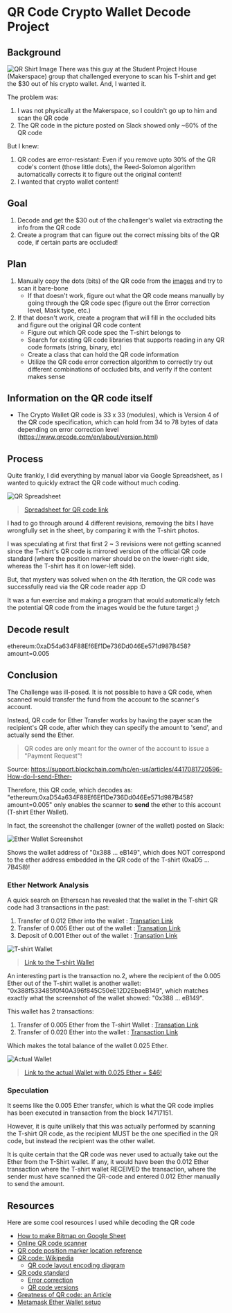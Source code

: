 # QR Code Crypto Wallet Decode Project

## Background
![QR Shirt Image](./QR_shirt_images/QR_Crypto_Slack_original.jpg)
There was this guy at the Student Project House (Makerspace) group that challenged everyone to scan his T-shirt and get the $30 out of his crypto wallet. And, I wanted it.

The problem was:
1. I was not physically at the Makerspace, so I couldn't go up to him and scan the QR code
2. The QR code in the picture posted on Slack showed only ~60% of the QR code

But I knew:
1. QR codes are error-resistant: Even if you remove upto 30% of the QR code's content (those little dots), the Reed-Solomon algorithm automatically corrects it to figure out the original content!
2. I wanted that crypto wallet content!

## Goal
1. Decode and get the $30 out of the challenger's wallet via extracting the info from the QR code
2. Create a program that can figure out the correct missing bits of the QR code, if certain parts are occluded!

## Plan
1. Manually copy the dots (bits) of the QR code from the [images](./QR_shirt_images/) and try to scan it bare-bone
   - If that doesn't work, figure out what the QR code means manually by going through the QR code spec (figure out the Error correction level, Mask type, etc.)
2. If that doesn't work, create a program that will fill in the occluded bits and figure out the original QR code content
   - Figure out which QR code spec the T-shirt belongs to
   - Search for existing QR code libraries that supports reading in any QR code formats (string, binary, etc)
   - Create a class that can hold the QR code information
   - Utilize the QR code error correction algorithm to correctly try out different combinations of occluded bits, and verify if the content makes sense

## Information on the QR code itself
- The Crypto Wallet QR code is 33 x 33 (modules), which is Version 4 of the QR code specification, which can hold from 34 to 78 bytes of data depending on error correction level (https://www.qrcode.com/en/about/version.html)

## Process
Quite frankly, I did everything by manual labor via Google Spreadsheet, as I wanted to quickly extract the QR code without much coding.

![QR Spreadsheet](./QR_decoded/QR_Spreadsheet.JPG)

> [Spreadsheet for QR code link](https://docs.google.com/spreadsheets/d/1ruCe0SqqNNKI6sTPTMH9qu8bGK3hJwg5jye8mQJVXVs/edit?usp=sharing)

I had to go through around 4 different revisions, removing the bits I have wrongfully set in the sheet, by comparing it with the T-shirt photos.

I was speculating at first that first 2 ~ 3 revisions were not getting scanned since the T-shirt's QR code is mirrored version of the official QR code standard (where the position marker should be on the lower-right side, whereas the T-shirt has it on lower-left side).

But, that mystery was solved when on the 4th Iteration, the QR code was successfully read via the QR code reader app :D

It was a fun exercise and making a program that would automatically fetch the potential QR code from the images would be the future target ;)

## Decode result
ethereum:0xaD54a634F88Ef6Ef1De736Dd046Ee571d987B458?amount=0.005

## Conclusion
The Challenge was ill-posed. It is not possible to have a QR code, when scanned would transfer the fund from the account to the scanner's account.

Instead, QR code for Ether Transfer works by having the payer scan the recipient's QR code, after which they can specify the amount to 'send', and actually send the Ether.

> QR codes are only meant for the owner of the account to issue a "Payment Request"!

Source: https://support.blockchain.com/hc/en-us/articles/4417081720596-How-do-I-send-Ether-

Therefore, this QR code, which decodes as: "ethereum:0xaD54a634F88Ef6Ef1De736Dd046Ee571d987B458?amount=0.005" only enables the scanner to **send** the ether to this account (T-shirt Ether Wallet).

In fact, the screenshot the challenger (owner of the wallet) posted on Slack:

![Ether Wallet Screenshot](./Ether_Wallet_images/Ether_Wallet_Screenshot.png)

Shows the wallet address of "0x388 ... eB149", which does NOT correspond to the ether address embedded in the QR code of the T-shirt (0xaD5 ... 7B458)!

### Ether Network Analysis
A quick search on Etherscan has revealed that the wallet in the T-shirt QR code had 3 transactions in the past:

1. Transfer of 0.012 Ether into the wallet : [Transation Link](https://etherscan.io/tx/0xf37908a5b77a1a95e9ee048e8f2f0dd6746f5947eb8908b50863ae665d72f1ba)
2. Transfer of 0.005 Ether out of the wallet : [Transation Link](https://etherscan.io/tx/0xf93aec8ba4b4cb776ff2d32461c41f7206b450b3e349692ec422a62d5357ab3f)
3. Deposit of 0.001 Ether out of the wallet : [Transation Link](https://etherscan.io/tx/0x25042547b64638ca22de118545c3f057507cb1c00515193e931364ceeae8158d)

![T-shirt Wallet](./Ether_Wallet_images/T-shirt_Wallet.JPG)

> [Link to the T-shirt Wallet](https://etherscan.io/address/0xaD54a634F88Ef6Ef1De736Dd046Ee571d987B458)

An interesting part is the transaction no.2, where the recipient of the 0.005 Ether out of the T-shirt wallet is another wallet: "0x388f533485f0f40A396f845C50eE12D2EbaeB149", which matches exactly what the screenshot of the wallet showed: "0x388 ... eB149".

This wallet has 2 transactions:
1. Transfer of 0.005 Ether from the T-shirt Wallet : [Transation Link](https://etherscan.io/tx/0xf93aec8ba4b4cb776ff2d32461c41f7206b450b3e349692ec422a62d5357ab3f)
2. Transfer of 0.020 Ether into the wallet : [Transaction Link](https://etherscan.io/tx/0xf2a5d82784834295e628a2975579cd61b45044e9815e91c66a9b51b8fff1f533)

Which makes the total balance of the wallet 0.025 Ether.

![Actual Wallet](./Ether_Wallet_images/Real_Wallet.JPG)

> [Link to the actual Wallet with 0.025 Ether = $46!](https://etherscan.io/address/0x388f533485f0f40a396f845c50ee12d2ebaeb149)

### Speculation
It seems like the 0.005 Ether transfer, which is what the QR code implies has been executed in transaction from the block 14717151.

However, it is quite unlikely that this was actually performed by scanning the T-shirt QR code, as the recipient MUST be the one specified in the QR code, but instead the recipient was the other wallet.

It is quite certain that the QR code was never used to actually take out the Ether from the T-Shirt wallet. If any, it would have been the 0.012 Ether transaction where the T-shirt wallet RECEIVED the transaction, where the sender must have scanned the QR-code and entered 0.012 Ether manually to send the amount.

## Resources
Here are some cool resources I used while decoding the QR code
- [How to make Bitmap on Google Sheet](https://applieddigitalskills.withgoogle.com/c/middle-and-high-school/en/make-art-with-google-sheets/make-art-with-google-sheets/match-text-and-fill-colors-and-remove-gridlines.html)
- [Online QR code scanner](https://webqr.com/index.html)
- [QR code position marker location reference](http://product.corel.com/help/CorelDRAW/540240626/Main/EN/Doc/wwhelp/wwhimpl/common/html/wwhelp.htm?context=CorelDRAW_Help&file=CorelDRAW-Inserting-QR-codes.html)
- [QR code: Wikipedia](https://en.wikipedia.org/wiki/QR_code)
   - [QR code layout encoding diagram](https://en.wikipedia.org/wiki/QR_code#/media/File:QRCode-3-Layout,Encoding.png)
- [QR code standard](https://www.qrcode.com/en/about/standards.html)
   - [Error correction](https://www.qrcode.com/en/about/error_correction.html)
   - [QR code versions](https://www.qrcode.com/en/about/version.html)
- [Greatness of QR code: an Article](https://www.lifeofanarchitect.com/the-greatness-of-qr-codes/)
- [Metamask Ether Wallet setup](https://codehs.com/tutorial/jkeesh/how-to-set-up-an-ethereum-wallet-on-metamask)